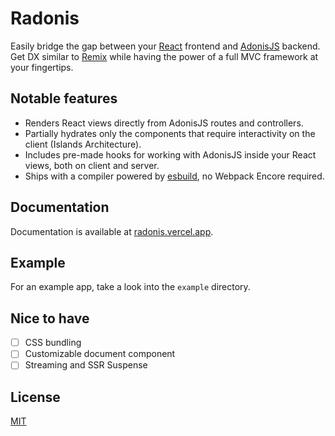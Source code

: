 # Radonis

Easily bridge the gap between your [React](https://reactjs.org/) frontend and [AdonisJS](https://adonisjs.com/) backend.
Get DX similar to [Remix](https://remix.run/) while having the power of a full MVC framework at your fingertips.

## Notable features

- Renders React views directly from AdonisJS routes and controllers.
- Partially hydrates only the components that require interactivity on the client (Islands Architecture).
- Includes pre-made hooks for working with AdonisJS inside your React views, both on client and server.
- Ships with a compiler powered by [esbuild](https://esbuild.github.io/), no Webpack Encore required.

## Documentation

Documentation is available at [radonis.vercel.app](https://radonis.vercel.app/).

## Example

For an example app, take a look into the `example` directory.

## Nice to have

- [ ] CSS bundling
- [ ] Customizable document component
- [ ] Streaming and SSR Suspense

## License

[MIT](LICENSE)
